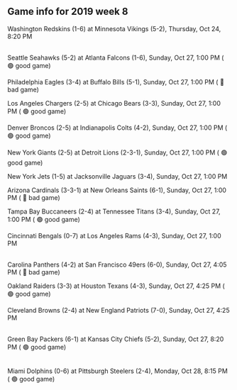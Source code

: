 ## Game info for 2019 week 8
Washington Redskins (1-6) at Minnesota Vikings (5-2), Thursday, Oct 24, 8:20 PM

<br/>Seattle Seahawks (5-2) at Atlanta Falcons (1-6), Sunday, Oct 27, 1:00 PM (	:green_circle: good game)

Philadelphia Eagles (3-4) at Buffalo Bills (5-1), Sunday, Oct 27, 1:00 PM (	:red_circle: bad game)

Los Angeles Chargers (2-5) at Chicago Bears (3-3), Sunday, Oct 27, 1:00 PM (	:green_circle: good game)

Denver Broncos (2-5) at Indianapolis Colts (4-2), Sunday, Oct 27, 1:00 PM (	:green_circle: good game)

New York Giants (2-5) at Detroit Lions (2-3-1), Sunday, Oct 27, 1:00 PM (	:green_circle: good game)

New York Jets (1-5) at Jacksonville Jaguars (3-4), Sunday, Oct 27, 1:00 PM

Arizona Cardinals (3-3-1) at New Orleans Saints (6-1), Sunday, Oct 27, 1:00 PM (	:red_circle: bad game)

Tampa Bay Buccaneers (2-4) at Tennessee Titans (3-4), Sunday, Oct 27, 1:00 PM (	:green_circle: good game)

Cincinnati Bengals (0-7) at Los Angeles Rams (4-3), Sunday, Oct 27, 1:00 PM

<br/>Carolina Panthers (4-2) at San Francisco 49ers (6-0), Sunday, Oct 27, 4:05 PM (	:red_circle: bad game)

Oakland Raiders (3-3) at Houston Texans (4-3), Sunday, Oct 27, 4:25 PM (	:green_circle: good game)

Cleveland Browns (2-4) at New England Patriots (7-0), Sunday, Oct 27, 4:25 PM

<br/>Green Bay Packers (6-1) at Kansas City Chiefs (5-2), Sunday, Oct 27, 8:20 PM (	:green_circle: good game)

<br/>Miami Dolphins (0-6) at Pittsburgh Steelers (2-4), Monday, Oct 28, 8:15 PM (	:green_circle: good game)

